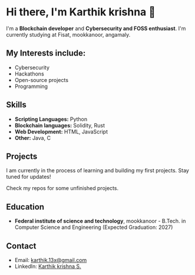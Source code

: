 # Hi there, I'm Karthik krishna 👋

I'm a **Blockchain developer** and **Cybersecurity and FOSS enthusiast**. I'm currently studying at Fisat, mookkanoor, angamaly.

## My Interests include:

- Cybersecurity
- Hackathons
- Open-source projects
- Programming

## Skills

- **Scripting Languages:** Python
- **Blockchain languages:** Solidity, Rust
- **Web Development:** HTML, JavaScript
- **Other:** Java, C

## Projects

I am currently in the process of learning and building my first projects. Stay tuned for updates!

Check my repos for some unfinished projects.

## Education

- **Federal institute of science and technology**, mookkanoor - B.Tech. in Computer Science and Engineering (Expected Graduation: 2027)

## Contact

- Email: karthik.13x@gmail.com
- LinkedIn: [Karthik krishna S.](https://www.linkedin.com/in/karthik-krishna-s)
